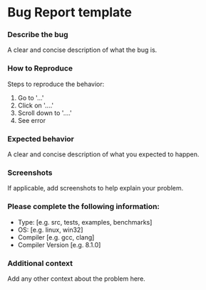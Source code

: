 # Bug Report template

### Describe the bug

A clear and concise description of what the bug is.

### How to Reproduce

Steps to reproduce the behavior:

1. Go to '...'
2. Click on '....'
3. Scroll down to '....'
4. See error

### Expected behavior

A clear and concise description of what you expected to happen.

### Screenshots

If applicable, add screenshots to help explain your problem.

### Please complete the following information:

- Type: [e.g. src, tests, examples, benchmarks]
- OS: [e.g. linux, win32]
- Compiler [e.g. gcc, clang]
- Compiler Version [e.g. 8.1.0]

### Additional context

Add any other context about the problem here.
